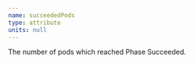 ```yaml
---
name: succeededPods
type: attribute
units: null
---
```


The number of pods which reached Phase Succeeded.
